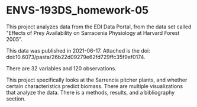 # ENVS-193DS_homework-05
This project analyzes data from the EDI Data Portal, from the data set called "Effects of Prey Availability on Sarracenia Physiology at Harvard Forest 2005".

This data was published in 2021-06-17. Attached is the doi: doi:10.6073/pasta/26b22d09279e62fd729ffc35f9ef0174.

There are 32 variables and 120 observations.

This project specifically looks at the Sarrencia pitcher plants, and whether certain characteristics predict biomass. There are multiple visualizations that analyze the data. There is a methods, results, and a bibliography section. 
